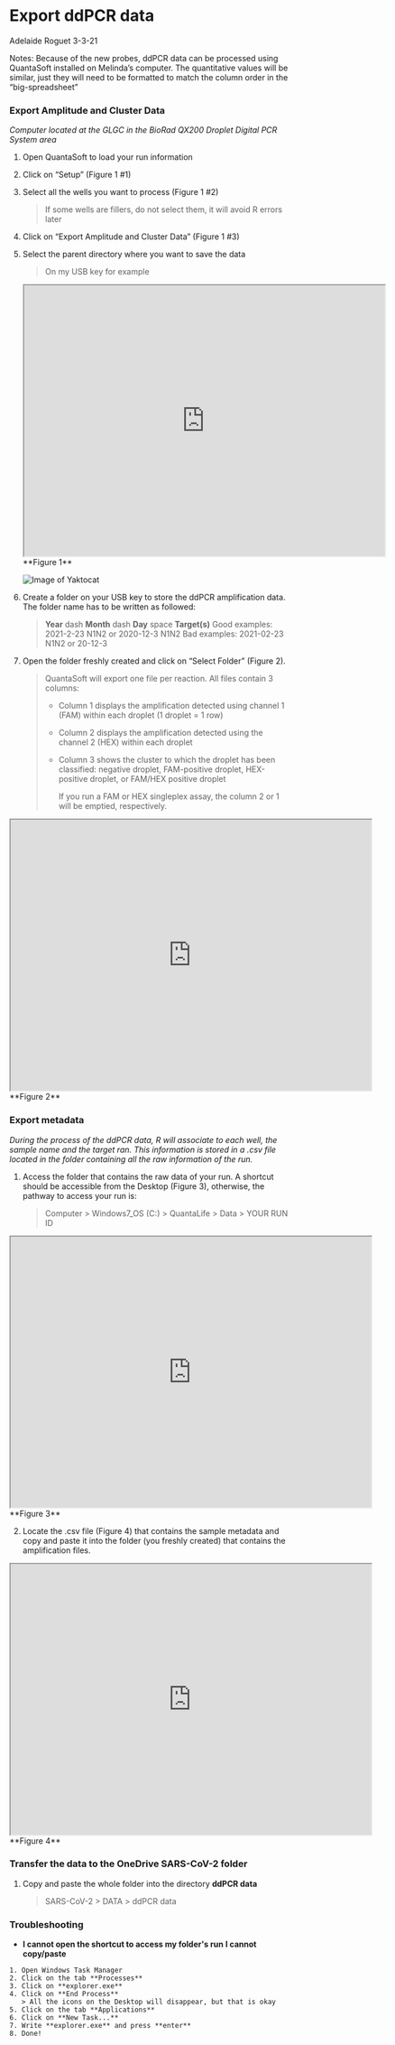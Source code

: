 # Export ddPCR data

Adelaide Roguet 3-3-21



Notes: Because of the new probes, ddPCR data can be processed using QuantaSoft installed on Melinda’s computer. The quantitative values will be similar, just they will need to be formatted to match the column order in the “big-spreadsheet”




### Export Amplitude and Cluster Data
*Computer located at the GLGC in the BioRad QX200 Droplet Digital PCR System area*


1. Open QuantaSoft to load your run information

2.	Click on “Setup” (Figure 1 #1)

3. Select all the wells you want to process (Figure 1 #2)

   > If some wells are fillers, do not select them, it will avoid R errors later
   
4.	Click on “Export Amplitude and Cluster Data” (Figure 1 #3)

5. Select the parent directory where you want to save the data

   > On my USB key for example
   
   <iframe src="https://drive.google.com/file/d/1M7dwYHuTkAgVOtMKyOWW9Hl_LhTjcbjg/preview" width="640" height="480"></iframe>
   **Figure 1**  
   
   
   ![Image of Yaktocat](https://drive.google.com/file/d/1M7dwYHuTkAgVOtMKyOWW9Hl_LhTjcbjg/preview)
   
   
   
   
6. Create a folder on your USB key to store the ddPCR amplification data. The folder name has to be written as followed:

   > **Year** dash **Month** dash **Day** space **Target(s)**
   > Good examples: 2021-2-23 N1N2 or 2020-12-3 N1N2
   > Bad examples: 2021-02-23 N1N2 or 20-12-3

   

7. Open the folder freshly created and click on “Select Folder” (Figure 2).

   > QuantaSoft will export one file per reaction. All files contain 3 columns: 
   >
   > - Column 1 displays the amplification detected using channel 1 (FAM) within each droplet (1 droplet = 1 row)
   >
   > - Column 2 displays the amplification detected using the channel 2 (HEX) within each droplet
   >
   > - Column 3 shows the cluster to which the droplet has been classified: negative droplet, FAM-positive droplet, HEX-positive droplet, or FAM/HEX positive droplet
   >
   >   If you run a FAM or HEX singleplex assay, the column 2 or 1 will be emptied, respectively.

<iframe src="https://drive.google.com/file/d/1XIWNEXdM2SUqEKvFcwZs4T2vzKhFCPa7/preview" width="640" height="480"></iframe>
  **Figure 2**  



### Export metadata

*During the process of the ddPCR data, R will associate to each well, the sample name and the target ran. This information is stored in a .csv file located in the folder containing all the raw information of the run.*


1. Access the folder that contains the raw data of your run. A shortcut should be accessible from the Desktop (Figure 3), otherwise, the pathway to access your run is:

   > Computer > Windows7_OS (C:) > QuantaLife > Data > YOUR RUN ID

<iframe src="https://drive.google.com/file/d/1xzWglRG4GgHjAElUlsrmUI_YdJMbRIqG/preview" width="640" height="480"></iframe>
   **Figure 3**



2. Locate the .csv file (Figure 4) that contains the sample metadata and copy and paste it into the folder (you freshly created) that contains the amplification files.
<iframe src="https://drive.google.com/file/d/1kviOYS5-ZXw5Mbd8Dqisn_AB9Stc_i9Q/preview" width="640" height="480"></iframe>
   **Figure 4**  




### Transfer the data to the OneDrive SARS-CoV-2 folder

1. Copy and paste the whole folder into the directory **ddPCR data**
   
   > SARS-CoV-2 > DATA > ddPCR data




### Troubleshooting

+ **I cannot open the shortcut to access my folder's run**
  **I cannot copy/paste**

```
1. Open Windows Task Manager
2. Click on the tab **Processes**
3. Click on **explorer.exe**
4. Click on **End Process**
   > All the icons on the Desktop will disappear, but that is okay
5. Click on the tab **Applications**
6. Click on **New Task...**
7. Write **explorer.exe** and press **enter**
8. Done!
```


